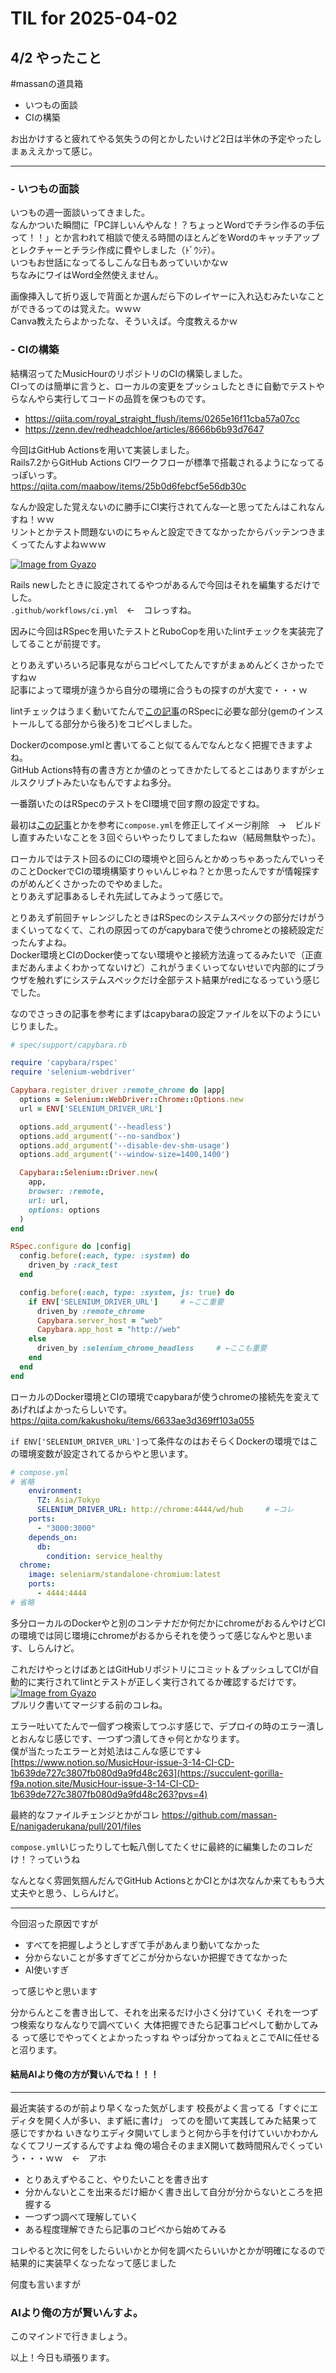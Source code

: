 # TIL for 2025-04-02

## 4/2 やったこと

#massanの道具箱

- いつもの面談
- CIの構築

お出かけすると疲れてやる気失うの何とかしたいけど2日は半休の予定やったしまぁええかって感じ。

---

### - いつもの面談

いつもの週一面談いってきました。  
なんかついた瞬間に「PC詳しいんやんな！？ちょっとWordでチラシ作るの手伝って！！」とか言われて相談で使える時間のほとんどをWordのキャッチアップとレクチャーとチラシ作成に費やしました（ﾄﾞｳｼﾃ）。  
いつもお世話になってるしこんな日もあっていいかなｗ  
ちなみにワイはWord全然使えません。

画像挿入して折り返しで背面とか選んだら下のレイヤーに入れ込むみたいなことができるってのは覚えた。ｗｗｗ  
Canva教えたらよかったな、そういえば。今度教えるかｗ

### - CIの構築

結構沼ってたMusicHourのリポジトリのCIの構築しました。  
CIってのは簡単に言うと、ローカルの変更をプッシュしたときに自動でテストやらなんやら実行してコードの品質を保つものです。

- https://qiita.com/royal_straight_flush/items/0265e16f11cba57a07cc
- https://zenn.dev/redheadchloe/articles/8666b6b93d7647

今回はGitHub Actionsを用いて実装しました。  
Rails7.2からGitHub Actions CIワークフローが標準で搭載されるようになってるっぽいっす。  
https://qiita.com/maabow/items/25b0d6febcf5e56db30c

なんか設定した覚えないのに勝手にCI実行されてんな―と思ってたんはこれなんすね！ｗｗ  
リントとかテスト問題ないのにちゃんと設定できてなかったからバッテンつきまくってたんすよねｗｗｗ

[![Image from Gyazo](https://i.gyazo.com/2772e3d941340432de880ff01041041a.png)](https://gyazo.com/2772e3d941340432de880ff01041041a)

Rails newしたときに設定されてるやつがあるんで今回はそれを編集するだけでした。  
`.github/workflows/ci.yml`　←　コレっすね。

因みに今回はRSpecを用いたテストとRuboCopを用いたlintチェックを実装完了してることが前提です。

とりあえずいろいろ記事見ながらコピペしてたんですがまぁめんどくさかったですねｗ  
記事によって環境が違うから自分の環境に合うもの探すのが大変で・・・ｗ

lintチェックはうまく動いてたんで[この記事](https://zenn.dev/norihashimo/articles/386808d942b2d5)のRSpecに必要な部分(gemのインストールしてる部分から後ろ)をコピペしました。

Dockerのcompose.ymlと書いてること似てるんでなんとなく把握できますよね。  
GitHub Actions特有の書き方とか値のとってきかたしてるとこはありますがシェルスクリプトみたいなもんですよね多分。

一番躓いたのはRSpecのテストをCI環境で回す際の設定ですね。

最初は[この記事](https://qiita.com/ryouzi/items/fe0f583dcc93e06b6e64)とかを参考に`compose.yml`を修正してイメージ削除　→　ビルドし直すみたいなことを３回ぐらいやったりしてましたねｗ（結局無駄やった）。

ローカルではテスト回るのにCIの環境やと回らんとかめっちゃあったんでいっそのことDockerでCIの環境構築すりゃいんじゃね？とか思ったんですが情報探すのがめんどくさかったのでやめました。  
とりあえず記事あるしそれ先試してみようって感じで。

とりあえず前回チャレンジしたときはRSpecのシステムスペックの部分だけがうまくいってなくて、これの原因ってのがcapybaraで使うchromeとの接続設定だったんすよね。  
Docker環境とCIのDocker使ってない環境やと接続方法違ってるみたいで（正直まだあんまよくわかってないけど）これがうまくいってないせいで内部的にブラウザを触れずにシステムスペックだけ全部テスト結果がredになるっていう感じでした。

なのでさっきの記事を参考にまずはcapybaraの設定ファイルを以下のようにいじりました。

```ruby
# spec/support/capybara.rb

require 'capybara/rspec'
require 'selenium-webdriver'

Capybara.register_driver :remote_chrome do |app|
  options = Selenium::WebDriver::Chrome::Options.new
  url = ENV['SELENIUM_DRIVER_URL']

  options.add_argument('--headless')
  options.add_argument('--no-sandbox')
  options.add_argument('--disable-dev-shm-usage')
  options.add_argument('--window-size=1400,1400')

  Capybara::Selenium::Driver.new(
    app,
    browser: :remote,
    url: url,
    options: options
  )
end

RSpec.configure do |config|
  config.before(:each, type: :system) do
    driven_by :rack_test
  end

  config.before(:each, type: :system, js: true) do
    if ENV['SELENIUM_DRIVER_URL']     # ←ここ重要
      driven_by :remote_chrome
      Capybara.server_host = "web"
      Capybara.app_host = "http://web"
    else
      driven_by :selenium_chrome_headless     # ←ここも重要
    end
  end
end
```

ローカルのDocker環境とCIの環境でcapybaraが使うchromeの接続先を変えてあげればよかったらしいです。  
https://qiita.com/kakushoku/items/6633ae3d369ff103a055

`if ENV['SELENIUM_DRIVER_URL']`って条件なのはおそらくDockerの環境ではこの環境変数が設定されてるからやと思います。

```yml
# compose.yml
# 省略
    environment:
      TZ: Asia/Tokyo
      SELENIUM_DRIVER_URL: http://chrome:4444/wd/hub     # ←コレ
    ports:
      - "3000:3000"
    depends_on:
      db:
        condition: service_healthy
  chrome:
    image: seleniarm/standalone-chromium:latest
    ports:
      - 4444:4444
# 省略
```

多分ローカルのDockerやと別のコンテナだか何だかにchromeがおるんやけどCIの環境では同じ環境にchromeがおるからそれを使うって感じなんやと思います、しらんけど。

これだけやっとけばあとはGitHubリポジトリにコミット＆プッシュしてCIが自動的に実行されてlintとテストが正しく実行されてるか確認するだけです。  
[![Image from Gyazo](https://i.gyazo.com/a836d7206b71b542959d776d481a020d.png)](https://gyazo.com/a836d7206b71b542959d776d481a020d)  
プルリク書いてマージする前のコレね。

エラー吐いてたんで一個ずつ検索してつぶす感じで、デプロイの時のエラー潰しとおんなじ感じです、一つずつ潰してきゃ何とかなります。  
僕が当たったエラーと対処法はこんな感じです↓  
[https://www.notion.so/MusicHour-issue-3-14-CI-CD-1b639de727c3807fb080d9a9fd48c263](https://succulent-gorilla-f9a.notion.site/MusicHour-issue-3-14-CI-CD-1b639de727c3807fb080d9a9fd48c263?pvs=4)

最終的なファイルチェンジとかがコレ
https://github.com/massan-E/nanigaderukana/pull/201/files
 
`compose.yml`いじったりして七転八倒してたくせに最終的に編集したのコレだけ！？っていうね
 
なんとなく雰囲気掴んだんでGitHub ActionsとかCIとかは次なんか来てももう大丈夫やと思う、しらんけど。
 
---

今回沼った原因ですが
- すべてを把握しようとしすぎて手があんまり動いてなかった
- 分からないことが多すぎてどこが分からないか把握できてなかった
- AI使いすぎ

って感じやと思います
 
分からんとこを書き出して、それを出来るだけ小さく分けていく
それを一つずつ検索なりなんなりで調べていく
大体把握できたら記事コピペして動かしてみる
って感じでやってくとよかったっすね
やっぱ分かってねぇとこでAIに任せると沼ります。
 
#### 結局AIより俺の方が賢いんでね！！！

---

最近実装するのが前より早くなった気がします
校長がよく言ってる「すぐにエディタを開く人が多い、まず紙に書け」
ってのを聞いて実践してみた結果って感じですかね
いきなりエディタ開いてしまうと何から手を付けていいかわかんなくてフリーズするんですよね
俺の場合そのままX開いて数時間飛んでくっていう・・・ｗｗ　←　アホ
 
- とりあえずやること、やりたいことを書き出す
- 分かんないとこを出来るだけ細かく書き出して自分が分からないところを把握する
- 一つずつ調べて理解していく
- ある程度理解できたら記事のコピペから始めてみる

コレやると次に何をしたらいいかとか何を調べたらいいかとかが明確になるので結果的に実装早くなったなって感じました
 
何度も言いますが
### AIより俺の方が賢いんすよ。
このマインドで行きましょう。
 
以上！今日も頑張ります。


